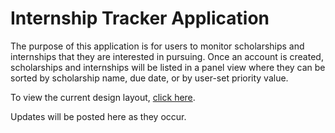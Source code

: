 <h1>Internship Tracker Application</h1>

The purpose of this application is for users to monitor scholarships and internships that they are interested in pursuing. Once an account is created, scholarships and internships will be listed in a panel view where they can be sorted by scholarship name, due date, or by user-set priority value.

To view the current design layout, <a href="https://app.moqups.com/kbello121@gmail.com/LREWfrWhpL/view">click here</a>.

Updates will be posted here as they occur.
